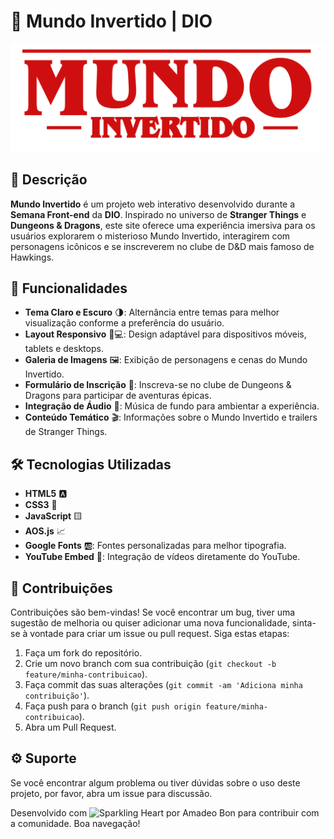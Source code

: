# 🌌 Mundo Invertido | DIO

![Logo Mundo Invertido](assets/images/banner/logo.svg)

## 📖 Descrição

**Mundo Invertido** é um projeto web interativo desenvolvido durante a **Semana Front-end** da **DIO**. Inspirado no universo de **Stranger Things** e **Dungeons & Dragons**, este site oferece uma experiência imersiva para os usuários explorarem o misterioso Mundo Invertido, interagirem com personagens icônicos e se inscreverem no clube de D&D mais famoso de Hawkings.

## 🚀 Funcionalidades

- **Tema Claro e Escuro** 🌗: Alternância entre temas para melhor visualização conforme a preferência do usuário.
- **Layout Responsivo** 📱💻: Design adaptável para dispositivos móveis, tablets e desktops.
- **Galeria de Imagens** 🖼️: Exibição de personagens e cenas do Mundo Invertido.
- **Formulário de Inscrição** 📝: Inscreva-se no clube de Dungeons & Dragons para participar de aventuras épicas.
- **Integração de Áudio** 🎵: Música de fundo para ambientar a experiência.
- **Conteúdo Temático** 🎬: Informações sobre o Mundo Invertido e trailers de Stranger Things.

## 🛠️ Tecnologias Utilizadas

- **HTML5** 🅰️
- **CSS3** 🎨
- **JavaScript** 🟨
- **AOS.js** 📈
- **Google Fonts** 🆎: Fontes personalizadas para melhor tipografia.
- **YouTube Embed** 🎥: Integração de vídeos diretamente do YouTube.

## 🤝 Contribuições

Contribuições são bem-vindas! Se você encontrar um bug, tiver uma sugestão de melhoria ou quiser adicionar uma nova funcionalidade, sinta-se à vontade para criar um issue ou pull request. Siga estas etapas:

1. Faça um fork do repositório.
2. Crie um novo branch com sua contribuição (`git checkout -b feature/minha-contribuicao`).
3. Faça commit das suas alterações (`git commit -am 'Adiciona minha contribuição'`).
4. Faça push para o branch (`git push origin feature/minha-contribuicao`).
5. Abra um Pull Request.

## ⚙ Suporte

Se você encontrar algum problema ou tiver dúvidas sobre o uso deste projeto, por favor, abra um issue para discussão.

Desenvolvido com <img src="https://raw.githubusercontent.com/Tarikul-Islam-Anik/Animated-Fluent-Emojis/master/Emojis/Smilies/Sparkling%20Heart.png" alt="Sparkling Heart" width="25" height="25" /> por Amadeo Bon para contribuir com a comunidade. Boa navegação!
